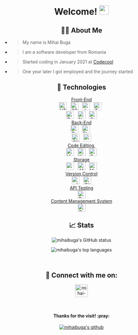 <h1 align="center">
    Welcome!
    <img src="https://raw.githubusercontent.com/MartinHeinz/MartinHeinz/master/wave.gif" height="30px" />
</h1>

<h2 align="center">👨‍💻 About Me</h2>

- > My name is Mihai Buga
- > I am a software developer from Romania
- > Started coding in January 2021 at [Codecool](https://codecool.com/ro/)
- > One year later I got employed and the journey started

<h2 align="center">🔧 Technologies</h2>

<p align="center">
	<u>Front-End</u>
    <br>
    <img
        src="https://img.shields.io/badge/HTML5-E34F26?style=for-the-badge&logo=html5&logoColor=white"
        alt="HTML5 logo"
        title="HTML5"
        height="25"
    />
    &nbsp;
    <img
        src="https://img.shields.io/badge/CSS3-1572B6?style=for-the-badge&logo=css3&logoColor=white"
        alt="CSS3 logo"
        title="CSS3"
        height="25"
    />
    &nbsp;
    <img
        src="https://img.shields.io/badge/JavaScript-282C34?style=for-the-badge&logo=javascript&logoColor=F7DF1E"
        alt="JavaScript logo"
        title="JavaScript"
        height="25"
    />
    &nbsp;
    <img
        src="https://img.shields.io/badge/-TypeScript-%23007ACC.svg?style=for-the-badge&logo=typescript&logoColor=white"
        alt="TypeScript logo"
        title="TypeScript"
        height="25"
    />
    &nbsp;
    <br>
    <img
        src="https://img.shields.io/badge/React-282C34?style=for-the-badge&logo=react&logoColor=61DAFB"
        alt="React logo"
        title="React"
        height="25"
    />
    &nbsp;
    <img
        src="https://img.shields.io/badge/Next.js-black?style=for-the-badge&logo=next.js&logoColor=white"
        alt="Next.js logo"
        title="Next.js"
        height="25"
    />
    &nbsp;
    <img
        src="https://img.shields.io/badge/Sass-hotpink.svg?style=for-the-badge&logo=sass&logoColor=white"
        alt="Sass logo"
        title="Sass"
        height="25"
    />
    <br>
    <u>Back-End</u>
    <br>
    <img
        src="https://img.shields.io/badge/-Python-3670A0?style=for-the-badge&logo=Python&logoColor=ffdd54"
        alt="Python logo"
        title="Python"
        height="25"
    />
    &nbsp;
    <img
        src="https://img.shields.io/badge/Flask-%23000.svg?style=for-the-badge&logo=flask&logoColor=white"
        alt="Flask logo"
        title="Flask"
        height="25"
    />
    &nbsp;
    <br>
    <img
        src="https://img.shields.io/badge/C%23-%23239120.svg?style=for-the-badge&logo=CSharp&logoColor=white"
        alt="C# logo"
        title="C#"
        height="25"
    />
    &nbsp;
    <img
        src="https://img.shields.io/badge/.NET Core-5C2D91?style=for-the-badge&logo=.net&logoColor=white"
        alt="asp-net logo"
        title="asp-net"
        height="25"
    />
    <br>
    <u>Code Editing&nbsp;</u>
    <br>
    <img
        src="https://img.shields.io/badge/Visual%20Studio%20Code-informational?style=for-the-badge&logo=Visual%20Studio%20Code&color=00a1f1&logoColor=007ACC"
        alt="Visual Studio Code logo"
        title="Visual Studio Code"
        height="25"
    />
    &nbsp;
    <img
        src="https://img.shields.io/badge/Visual%20Studio-informational?style=for-the-badge&logo=Visual%20Studio&color=783bd2"
        alt="Visual Studio logo"
        title="Visual Studio"
        height="25"
    />
    &nbsp;
    <img
        src="https://img.shields.io/badge/PyCharm-143?style=for-the-badge&logo=pycharm&logoColor=black&color=black&labelColor=green"
        alt="Pycharm logo"
        title="PyCharm"
        height="25"
    />
    <br>
    <u>Storage</u>
    <br>
    <img
        src="https://img.shields.io/badge/postgres-%23316192.svg?style=for-the-badge&logo=postgresql&logoColor=white"
        alt="postgresql logo"
        title="postgresql"
        height="25"
    />
    &nbsp;
    <img
        src="https://img.shields.io/badge/Microsoft%20SQL%20Sever-CC2927?style=for-the-badge&logo=microsoft%20sql%20server&logoColor=white"
        alt="MSSQLServer logo"
        title="MSSQLServer"
        height="25"
    />
    &nbsp;
    <img
        src="https://img.shields.io/badge/mysql-black?style=for-the-badge&logo=mysql&logoColor=white"
        alt="MySQL logo"
        title="MySQL"
        height="25"
    />
    <br>
    <u>Version Control</u>
    <br>
    <img
        src="https://img.shields.io/badge/git-282C34?style=for-the-badge&logo=git&logoColor=F05032"
        alt="git logo"
        title="git"
        height="25"
    />
    &nbsp;
    <img
        src="https://img.shields.io/badge/GitHub-informational?style=for-the-badge&logo=GitHub&color=181717"
        alt="GitHub logo"
        title="GitHub"
        height="25"
    />
    <br>
    <u>API Testing</u>
    <br>
    <img
        src="https://img.shields.io/badge/Postman-informational?style=for-the-badge&logo=Postman&color=ef5b25"
        alt="Postman logo"
        title="Postman"
        height="25"
    />
    <br>
    <u>Content Management System</u>
    <br>
    <img
        src="https://img.shields.io/badge/Drupal-informational?style=for-the-badge&logo=Drupal&color=0c76ab"
        alt="Drupal logo"
        title="Drupal"
        height="25"
    />
</p>

<h2 align="center">📈 Stats</h2>

<p align="center">
    <img
        src="https://github-readme-stats.vercel.app/api?username=mihaibuga&custom_title=My%20Github%20Stats&count_private=true&show_icons=true&theme=github_dark"
        alt="mihaibuga's GitHub status"
    />
</p>

<p align="center">
    <img
        src="https://github-readme-stats.vercel.app/api/top-langs/?username=mihaibuga&layout=compact&custom_title=My%20Top%20Languages&theme=github_dark"
        alt="mihaibuga's top languages"
    />
</p>

<br />

<h2 align="center">🤝 Connect with me on:</h2>

<p align="center">
    <a href="https://linkedin.com/in/mihai-buga" target="blank">
        <img
            align="center"
            src="https://www.vectorlogo.zone/logos/linkedin/linkedin-icon.svg"
            alt="mihai-buga"
            width="40"
        />
    </a>
</p>

<br />

<h4 align="center">Thanks for the visit! :pray:</h4>

<p align="center">
    <a href="https://github.com/mihaibuga">
        <img src="https://img.shields.io/badge/-@mihaibuga-%23181717?style=flat-square&logo=github" alt="mihaibuga's github" />
    </a>
</p>
